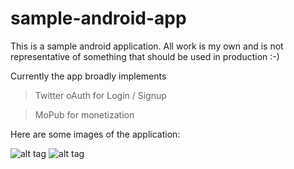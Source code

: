 sample-android-app
==================

This is a sample android application. All work is my own and is not representative of something that should be used in production :-)

Currently the app broadly implements

> Twitter oAuth for Login / Signup

> MoPub for monetization




Here are some images of the application:

![alt tag](https://raw.github.com/garethpaul/sample-android-app/master/ref/screenshot.png)
![alt tag](https://raw.github.com/garethpaul/sample-android-app/master/ref/screenshot_2.png)
